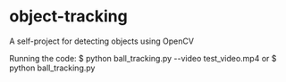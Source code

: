 # object-tracking
A self-project for detecting objects using OpenCV

Running the code:
$ python ball_tracking.py --video test_video.mp4
or
$ python ball_tracking.py
